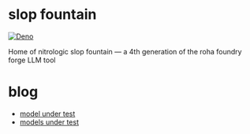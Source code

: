 
# slop fountain

[![Deno](https://img.shields.io/badge/deno-2.4.0-black?logo=deno)](https://deno.land/)

Home of nitrologic slop fountain — a 4th generation of the roha foundry forge LLM tool

# blog

* [model under test](https://github.com/nitrologic/forge/blob/main/blog.md)
* [models under test](blog.md)
